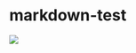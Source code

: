 # markdown-test
<a href="BrainJS/brain.js/graphs/contributors"><img src="https://opencollective.com/brainjs/contributors.svg?width=890&button=false" /></a>
